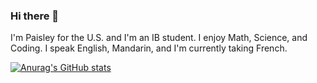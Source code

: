 ### Hi there 👋

I'm Paisley for the U.S. and I'm an IB student. I enjoy Math, Science, and Coding. I speak English, Mandarin, and I'm currently taking French.

[![Anurag's GitHub stats](https://github-readme-stats.vercel.app/api?username=tangpai000)](https://github.com/anuraghazra/github-readme-stats)
